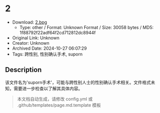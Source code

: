 # 2

- Download: [2.bpg](2.bpg)
    - Type: other / Format: Unknown Format / Size: 30058 bytes / MD5: 1f88792f22adf64f2cd712812dc8944f
- Original Link: Unknown
- Creator: Unknown
- Archived Date: 2024-10-27 06:07:29
- Tags: 跨性别, 性别确认手术, suporn

## Description

该文件名为'suporn手术'，可能与跨性别人士的性别确认手术相关。文件格式未知，需要进一步检查以了解其具体内容。

> 本文档自动生成，请修改 config.yml 或 .github/templates/page.md.template 模板
